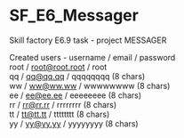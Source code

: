 # SF_E6_Messager
Skill factory E6.9 task - project
MESSAGER

Created users - username / email / password <br>
root / root@root.root / root <br>
qq / qq@qq.qq / qqqqqqqq (8 chars) <br>
ww / ww@ww.ww / wwwwwwww (8 chars) <br>
ee / ee@ee.ee / eeeeeeee (8 chars) <br>
rr / rr@rr.rr / rrrrrrrr (8 chars) <br>
tt / tt@tt.tt / tttttttt (8 chars) <br>
yy / yy@yy.yy / yyyyyyyy (8 chars) <br>
